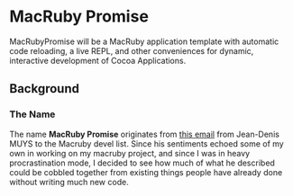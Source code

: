# MacRuby Promise
MacRubyPromise will be a MacRuby application template with automatic code reloading, a live REPL, and other conveniences for dynamic, interactive development of Cocoa Applications.

## Background
### The Name
The name **MacRuby Promise** originates from [this email](http://lists.macosforge.org/pipermail/macruby-devel/2011-November/008282.html) from Jean-Denis MUYS to the Macruby devel list. Since his sentiments echoed some of my own in working on my macruby project, and since I was in heavy procrastination mode, I decided to see how much of what he described could be cobbled together from existing things people have already done without writing much new code.